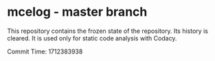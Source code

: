 # mcelog - master branch

This repository contains the frozen state of the repository.
Its history is cleared. It is used only for static code
analysis with Codacy.

Commit Time: 1712383938